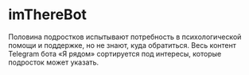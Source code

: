 # imThereBot
Половина подростков испытывают потребность в психологической помощи и поддержке, но не знают, куда обратиться. Весь контент Telegram бота «Я рядом» сортируется под интересы, которые подросток может указать.
